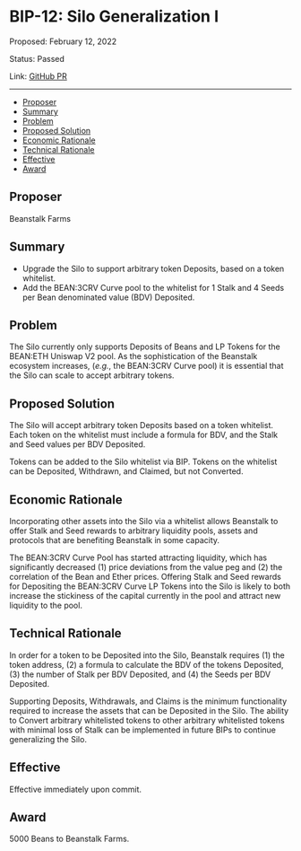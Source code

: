 # BIP-12: Silo Generalization I

Proposed: February 12, 2022

Status: Passed

Link: [GitHub PR](https://github.com/BeanstalkFarms/Beanstalk/pull/46)

---

- [Proposer](#proposer)
- [Summary](#summary)
- [Problem](#problem)
- [Proposed Solution](#proposed-solution)
- [Economic Rationale](#economic-rationale)
- [Technical Rationale](#technical-rationale)
- [Effective](#effective)
- [Award](#award)

## Proposer

Beanstalk Farms

## Summary

- Upgrade the Silo to support arbitrary token Deposits, based on a token whitelist.
- Add the BEAN:3CRV Curve pool to the whitelist for 1 Stalk and 4 Seeds per Bean denominated value (BDV) Deposited.

## Problem

The Silo currently only supports Deposits of Beans and LP Tokens for the BEAN:ETH Uniswap V2 pool. As the sophistication of the Beanstalk ecosystem increases, (*e.g.*, the BEAN:3CRV Curve pool) it is essential that the Silo can scale to accept arbitrary tokens.

## Proposed Solution

The Silo will accept arbitrary token Deposits based on a token whitelist. Each token on the whitelist must include a formula for BDV, and the Stalk and Seed values per BDV Deposited. 

Tokens can be added to the Silo whitelist via BIP. Tokens on the whitelist can be Deposited, Withdrawn, and Claimed, but not Converted.

## Economic Rationale

Incorporating other assets into the Silo via a whitelist allows Beanstalk to offer Stalk and Seed rewards to arbitrary liquidity pools, assets and protocols that are benefiting Beanstalk in some capacity. 

The BEAN:3CRV Curve Pool has started attracting liquidity, which has significantly decreased (1) price deviations from the value peg and (2) the correlation of the Bean and Ether prices. Offering Stalk and Seed rewards for Depositing the BEAN:3CRV Curve LP Tokens into the Silo is likely to both increase the stickiness of the capital currently in the pool and attract new liquidity to the pool.

## Technical Rationale

In order for a token to be Deposited into the Silo, Beanstalk requires (1) the token address, (2) a formula to calculate the BDV of the tokens Deposited, (3) the number of Stalk per BDV Deposited, and (4) the Seeds per BDV Deposited. 

Supporting Deposits, Withdrawals, and Claims is the minimum functionality required to increase the assets that can be Deposited in the Silo. The ability to Convert arbitrary whitelisted tokens to other arbitrary whitelisted tokens with minimal loss of Stalk can be implemented in future BIPs to continue generalizing the Silo.

## Effective

Effective immediately upon commit.

## Award

5000 Beans to Beanstalk Farms.
